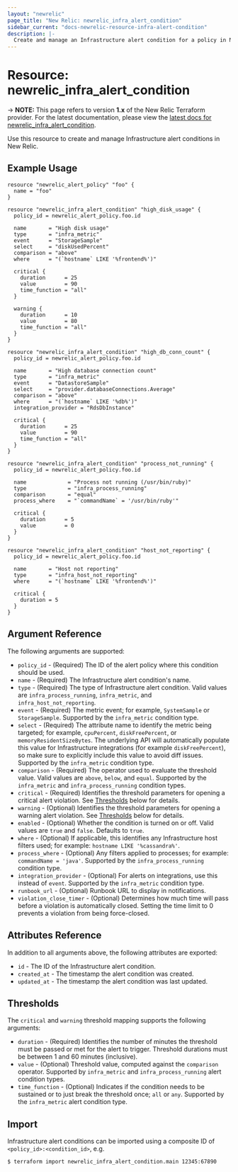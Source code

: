 ```yaml
---
layout: "newrelic"
page_title: "New Relic: newrelic_infra_alert_condition"
sidebar_current: "docs-newrelic-resource-infra-alert-condition"
description: |-
  Create and manage an Infrastructure alert condition for a policy in New Relic.
---
```


# Resource: newrelic\_infra_alert\_condition

-> **NOTE:** This page refers to version **1.x** of the New Relic Terraform provider. For the latest documentation, please view the [latest docs for newrelic_infra_alert_condition](/docs/providers/newrelic/r/infra_alert_condition.html).

Use this resource to create and manage Infrastructure alert conditions in New Relic.

## Example Usage

```hcl
resource "newrelic_alert_policy" "foo" {
  name = "foo"
}

resource "newrelic_infra_alert_condition" "high_disk_usage" {
  policy_id = newrelic_alert_policy.foo.id

  name       = "High disk usage"
  type       = "infra_metric"
  event      = "StorageSample"
  select     = "diskUsedPercent"
  comparison = "above"
  where      = "(`hostname` LIKE '%frontend%')"

  critical {
    duration      = 25
    value         = 90
    time_function = "all"
  }

  warning {
    duration      = 10
    value         = 80
    time_function = "all"
  }
}

resource "newrelic_infra_alert_condition" "high_db_conn_count" {
  policy_id = newrelic_alert_policy.foo.id

  name       = "High database connection count"
  type       = "infra_metric"
  event      = "DatastoreSample"
  select     = "provider.databaseConnections.Average"
  comparison = "above"
  where      = "(`hostname` LIKE '%db%')"
  integration_provider = "RdsDbInstance"

  critical {
    duration      = 25
    value         = 90
    time_function = "all"
  }
}

resource "newrelic_infra_alert_condition" "process_not_running" {
  policy_id = newrelic_alert_policy.foo.id

  name             = "Process not running (/usr/bin/ruby)"
  type             = "infra_process_running"
  comparison       = "equal"
  process_where    = "`commandName` = '/usr/bin/ruby'"

  critical {
    duration      = 5
    value         = 0
  }
}

resource "newrelic_infra_alert_condition" "host_not_reporting" {
  policy_id = newrelic_alert_policy.foo.id

  name       = "Host not reporting"
  type       = "infra_host_not_reporting"
  where      = "(`hostname` LIKE '%frontend%')"

  critical {
    duration = 5
  }
}
```

## Argument Reference

The following arguments are supported:

  * `policy_id` - (Required) The ID of the alert policy where this condition should be used.
  * `name` - (Required) The Infrastructure alert condition's name.
  * `type` - (Required) The type of Infrastructure alert condition.  Valid values are  `infra_process_running`, `infra_metric`, and `infra_host_not_reporting`.
  * `event` - (Required) The metric event; for example, `SystemSample` or `StorageSample`.  Supported by the `infra_metric` condition type.
  * `select` - (Required) The attribute name to identify the metric being targeted; for example, `cpuPercent`, `diskFreePercent`, or `memoryResidentSizeBytes`.  The underlying API will automatically populate this value for Infrastructure integrations (for example `diskFreePercent`), so make sure to explicitly include this value to avoid diff issues.  Supported by the `infra_metric` condition type.
  * `comparison` - (Required) The operator used to evaluate the threshold value.  Valid values are `above`, `below`, and `equal`.  Supported by the `infra_metric` and `infra_process_running` condition types.
  * `critical` - (Required) Identifies the threshold parameters for opening a critical alert violation. See [Thresholds](#thresholds) below for details.
  * `warning` - (Optional) Identifies the threshold parameters for opening a warning alert violation. See [Thresholds](#thresholds) below for details.
  * `enabled` - (Optional) Whether the condition is turned on or off.  Valid values are `true` and `false`.  Defaults to `true`.
  * `where` - (Optional) If applicable, this identifies any Infrastructure host filters used; for example: `hostname LIKE '%cassandra%'`.
  * `process_where` - (Optional) Any filters applied to processes; for example: `commandName = 'java'`.  Supported by the `infra_process_running` condition type.
  * `integration_provider` - (Optional) For alerts on integrations, use this instead of `event`.  Supported by the `infra_metric` condition type.
  * `runbook_url` - (Optional) Runbook URL to display in notifications.
  * `violation_close_timer` - (Optional) Determines how much time will pass before a violation is automatically closed. Setting the time limit to 0 prevents a violation from being force-closed.

## Attributes Reference

In addition to all arguments above, the following attributes are exported:

  * `id` - The ID of the Infrastructure alert condition.
  * `created_at` - The timestamp the alert condition was created.
  * `updated_at` - The timestamp the alert condition was last updated.

## Thresholds

The `critical` and `warning` threshold mapping supports the following arguments:

  * `duration` - (Required) Identifies the number of minutes the threshold must be passed or met for the alert to trigger. Threshold durations must be between 1 and 60 minutes (inclusive).
  * `value` - (Optional) Threshold value, computed against the `comparison` operator. Supported by `infra_metric` and `infra_process_running` alert condition types.
  * `time_function` - (Optional) Indicates if the condition needs to be sustained or to just break the threshold once; `all` or `any`. Supported by the `infra_metric` alert condition type.


## Import

Infrastructure alert conditions can be imported using a composite ID of `<policy_id>:<condition_id>`, e.g.

```
$ terraform import newrelic_infra_alert_condition.main 12345:67890
```
